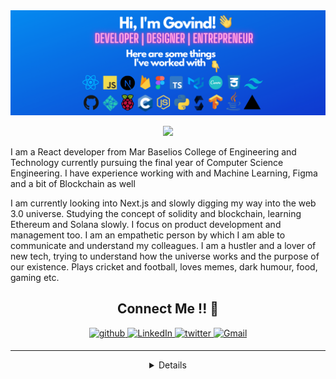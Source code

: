 
<img src="BannerNew.png"/>

<br>

<p align="center">
  <img src = "https://github-readme-stats.vercel.app/api?username=chandran-jr&show_icons=true&count_private=true&theme=dark&hide=issues&line_height=32">
</p>

<p>I am a React developer from Mar Baselios College of Engineering and Technology currently pursuing the final year of Computer Science Engineering. I have experience working with and Machine Learning, Figma and a bit of Blockchain as well</p>

<p>I am currently looking into Next.js and slowly digging my way into the web 3.0 universe. Studying the concept of solidity and blockchain, learning Ethereum and Solana slowly. I focus on product development and management too. I am an empathetic person by which I am able to communicate and understand my colleagues. I am a hustler and a lover of new tech, trying to understand how the universe works and the purpose of our existence. Plays cricket and football, loves memes, dark humour, food, gaming etc.</p>

<h2 align="center">Connect Me !! 🤝</h2> 

<p align="center">
<a href="https://github.com/chandran-jr" target="_blank">
<img src=https://img.shields.io/badge/github-%2324292e.svg?&style=for-the-badge&logo=github&logoColor=white alt=github style="margin-bottom: 5px;" />
</a>
<a href="https://www.linkedin.com/in/govind-b-chandran-46821a193/" target="_blank">
<img alt="LinkedIn" src="https://img.shields.io/badge/linkedin%20-%230077B5.svg?&style=for-the-badge&logo=linkedin&logoColor=white"/>
</a>
<a href="https://twitter.com/GovindChandran5" target="_blank">
<img src=https://img.shields.io/badge/twitter-%2300acee.svg?&style=for-the-badge&logo=twitter&logoColor=white alt=twitter style="margin-bottom: 5px;" />
</a>
<a href="mailto:govindchandran150@gmail.com">
<img alt="Gmail" src="https://img.shields.io/badge/Gmail-D14836?style=for-the-badge&logo=gmail&logoColor=white" />
</p> 

----


<details align="center">
  <summary>GitHub Trophies 🏆</summary>
<p align="center">
  <a href="https://github.com/ryo-ma/github-profile-trophy" target="_blank">
    <img src="https://github-profile-trophy.vercel.app/?username=chandran-jr&theme=gruvbox"/>
  </a>
</p>
</details>







 



